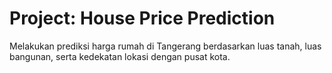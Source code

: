 # Project: House Price Prediction
Melakukan prediksi harga rumah di Tangerang berdasarkan luas tanah, luas bangunan, serta kedekatan lokasi dengan pusat kota.
